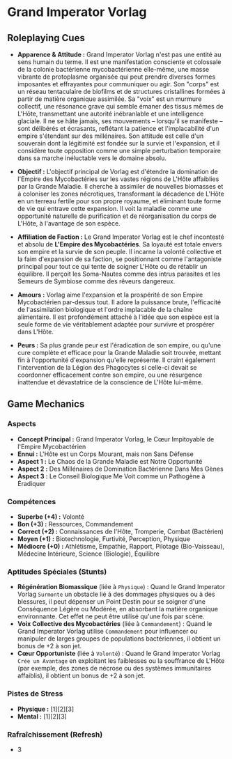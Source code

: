 # Grand Imperator Vorlag

## Roleplaying Cues

-   **Apparence & Attitude :** Grand Imperator Vorlag n'est pas une entité au sens humain du terme. Il est une manifestation consciente et colossale de la colonie bactérienne mycobactérienne elle-même, une masse vibrante de protoplasme organisée qui peut prendre diverses formes imposantes et effrayantes pour communiquer ou agir. Son "corps" est un réseau tentaculaire de biofilms et de structures cristallines formées à partir de matière organique assimilée. Sa "voix" est un murmure collectif, une résonance grave qui semble émaner des tissus mêmes de L'Hôte, transmettant une autorité inébranlable et une intelligence glaciale. Il ne se hâte jamais, ses mouvements – lorsqu'il se manifeste – sont délibérés et écrasants, reflétant la patience et l'implacabilité d'un empire s'étendant sur des millénaires. Son attitude est celle d'un souverain dont la légitimité est fondée sur la survie et l'expansion, et il considère toute opposition comme une simple perturbation temporaire dans sa marche inéluctable vers le domaine absolu.

-   **Objectif :** L'objectif principal de Vorlag est d'étendre la domination de l'Empire des Mycobactéries sur les vastes régions de L'Hôte affaiblies par la Grande Maladie. Il cherche à assimiler de nouvelles biomasses et à coloniser les zones nécrotiques, transformant la décadence de L'Hôte en un terreau fertile pour son propre royaume, et éliminant toute forme de vie qui entrave cette expansion. Il voit la maladie comme une opportunité naturelle de purification et de réorganisation du corps de L'Hôte, à l'avantage de son espèce.

-   **Affiliation de Faction :** Le Grand Imperator Vorlag est le chef incontesté et absolu de **L'Empire des Mycobactéries**. Sa loyauté est totale envers son empire et la survie de son peuple. Il incarne la volonté collective et la faim d'expansion de sa faction, se positionnant comme l'antagoniste principal pour tout ce qui tente de soigner L'Hôte ou de rétablir un équilibre. Il perçoit les Soma-Nautes comme des intrus parasites et les Semeurs de Symbiose comme des rêveurs dangereux.

-   **Amours :** Vorlag aime l'expansion et la prospérité de son Empire Mycobactérien par-dessus tout. Il adore la puissance brute, l'efficacité de l'assimilation biologique et l'ordre implacable de la chaîne alimentaire. Il est profondément attaché à l'idée que son espèce est la seule forme de vie véritablement adaptée pour survivre et prospérer dans L'Hôte.

-   **Peurs :** Sa plus grande peur est l'éradication de son empire, ou qu'une cure complète et efficace pour la Grande Maladie soit trouvée, mettant fin à l'opportunité d'expansion qu'elle représente. Il craint également l'intervention de la Légion des Phagocytes si celle-ci devait se coordonner efficacement contre son empire, ou une résurgence inattendue et dévastatrice de la conscience de L'Hôte lui-même.

## Game Mechanics

### Aspects

*   **Concept Principal :** Grand Imperator Vorlag, le Cœur Impitoyable de l'Empire Mycobactérien
*   **Ennui :** L'Hôte est un Corps Mourant, mais non Sans Défense
*   **Aspect 1 :** Le Chaos de la Grande Maladie est Notre Opportunité
*   **Aspect 2 :** Des Millénaires de Domination Bactérienne Dans Mes Gènes
*   **Aspect 3 :** Le Conseil Biologique Me Voit comme un Pathogène à Éradiquer

### Compétences

*   **Superbe (+4) :** Volonté
*   **Bon (+3) :** Ressources, Commandement
*   **Correct (+2) :** Connaissances de l'Hôte, Tromperie, Combat (Bactérien)
*   **Moyen (+1) :** Biotechnologie, Furtivité, Perception, Physique
*   **Médiocre (+0) :** Athlétisme, Empathie, Rapport, Pilotage (Bio-Vaisseau), Médecine Intérieure, Science (Biologie), Équilibre

### Aptitudes Spéciales (Stunts)

*   **Régénération Biomassique** (liée à `Physique`) : Quand le Grand Imperator Vorlag `Surmonte` un obstacle lié à des dommages physiques ou à des blessures, il peut dépenser un Point Destin pour se soigner d'une Conséquence Légère ou Modérée, en absorbant la matière organique environnante. Cet effet ne peut être utilisé qu'une fois par scène.
*   **Voix Collective des Mycobactéries** (liée à `Commandement`) : Quand le Grand Imperator Vorlag utilise `Commandement` pour influencer ou manipuler de larges groupes de populations bactériennes, il obtient un bonus de +2 à son jet.
*   **Cœur Opportuniste** (liée à `Volonté`) : Quand le Grand Imperator Vorlag `Crée un Avantage` en exploitant les faiblesses ou la souffrance de L'Hôte (par exemple, des zones de nécrose ou des systèmes immunitaires affaiblis), il obtient un bonus de +2 à son jet.

### Pistes de Stress

*   **Physique :** [1][2][3]
*   **Mental :** [1][2][3]

### Rafraîchissement (Refresh)

*   3